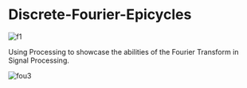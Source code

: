 # Discrete-Fourier-Epicycles

![f1](https://user-images.githubusercontent.com/82046907/124346278-8b94ef80-dbfb-11eb-83af-9b5e9080fee2.jpeg)

Using Processing to showcase the abilities of the Fourier Transform in Signal Processing.

![fou3](https://user-images.githubusercontent.com/82046907/125475899-14bcdd1a-f083-4990-8f5f-a4f72698cc20.gif)
